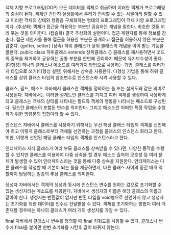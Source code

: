 객체 지향 프로그래밍(OOP)
모든 데이터를 객체로 취급하며 이러한 객체가 프로그래밍의 중심이 된다.
객체란 간단히 실생활에서 우리가 인식할 수 있는 사물이라 말할 수 있고
이러한 객체의 상태와 행동을 구체화하는 형태의 프로그래밍이 객체 지향 프로그래밍이다.
(추상화)
객체가 접근을 허용하는 부분만 공유하는 개념을 말한다.
비슷한 것들 끼리 묶는 것을 의미한다.
(캡슐화)
결국 추상화의 실현이다. 접근 제한자를 통해 정보를 감춘다.
접근 제한자를 통해 접근을 허용한 부분은 공개하고 접근을 허용하지 않은 부분은 감춘다. (getter, setter)
(상속)
하위 클래스가 상위 클래스의 개념을 이어 받는 기능을 말한다.
 public class 하위클래스 extends 상위클래스 {}
클래스를 재사용하면서 코드의 중복을 제거하고 공유하는 공통 부분을 한번에 관리하기 때문에 유지보수성이 좋다.
(다형성)
하나의 클래스나 메소드를 여러가지 방법으로 사용하는 기법.
클래스를 여러가지 타입으로 쓰기(다형성 실현) 위해서는 상속을 사용한다.
다형성 기법을 통해 하위 클래스를 상위 클래스 타입의 참조변수로 인스턴스화 시켜 사용할 수 있다.

클래스, 필드, 메소드
자바에서 클래스란 객체를 정의하는 틀 또는 설게도와 같은 의미로 사용된다.
자바에서는 이러한 설계도인 클래스를 가지고 여러 객체를 생성하여 사용하게 되고
클래스는 객체의 상태를 나타내는 필드와 객체의 행동을 나타내는 메소드로 구성된다.
필드란 클래스의 포함된 변수를 의미한다. 그리고 메소드란 
어떠한 특정 작업을 수행하기 위한 명령문의 집합이라 할 수 있다.

인스턴스
자바에서 클래스를 사용하기 위해서는 우선 해당 클래스 타입의 객체를 선언해야 하고
이렇게 클래스로부터 객체를 선언하는 과정을 클래스의 인스턴스 화라고 한다. 또한, 
이렇게 선언된 해당 클래스 타입의 객체를 인스턴스라고 한다.

인터페이스
자식 클래스가 여러 부모 클래스를 상속받을 수 있다면, 
다양한 동작을 수행할 수 있지만 클래스를 이용하여 다중 상속을 할 경우 
메소드 출처의 모호성 등 여러 문제가 발생할 수 있어 인터페이스라는 것을 통해 다중 상속을 지원한다. 
인터페이스는 다른 클래스를 작성할 때 기본이 되는 틀을 제공하면서, 
다른 클래스 사이의 중간 매개 역할까지 담당하는 일종의 추상 클래스를 의미한다.

생성자
자바에서는 객체의 생성과 동시에 인스턴스 변수를 원하는 값으로 초기화할 수 있는 
생성자라는 메소드를 제공한다. 자바에서 생성자의 이름은 해당 클래스의 이름과 같아야 한다. 
생성자는 반환값이 없지만 반환 타입을 void형으로 선언하지 않고 생성자는 초기화를 위한 데이터를 인수로 전달받을 수 있다. 
객체를 초기화하는 방법이 여러 개 존재할 경우에는 하나의 클래스가 여러 개의 생성자를 가질 수 있다.

final
자바에서 클래스나 변수를 정의할 때 final 키워드를 사용할 수 있다.
클래스나 변수에 final을 붙이면 한번 초기화를 시킨후 값이 바뀌지 않는다.
